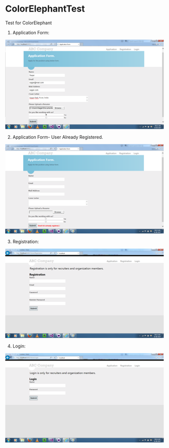 # ColorElephantTest
Test for ColorElephant
1. Application Form:  

<img src = "Photos/First.png">

2. Application Form- User Already Registered.  

<img src = "Photos/Second.png">


3. Registration:  

<img src = "Photos/third-registration.png">


4. Login:  

<img src = "Photos/fourth-login.png">
